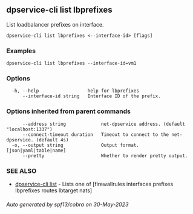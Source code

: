 ## dpservice-cli list lbprefixes

List loadbalancer prefixes on interface.

```
dpservice-cli list lbprefixes <--interface-id> [flags]
```

### Examples

```
dpservice-cli list lbprefixes --interface-id=vm1
```

### Options

```
  -h, --help                  help for lbprefixes
      --interface-id string   Interface ID of the prefix.
```

### Options inherited from parent commands

```
      --address string             net-dpservice address. (default "localhost:1337")
      --connect-timeout duration   Timeout to connect to the net-dpservice. (default 4s)
  -o, --output string              Output format. [json|yaml|table|name]
      --pretty                     Whether to render pretty output.
```

### SEE ALSO

* [dpservice-cli list](dpservice-cli_list.md)	 - Lists one of [firewallrules interfaces prefixes lbprefixes routes lbtarget nats]

###### Auto generated by spf13/cobra on 30-May-2023
